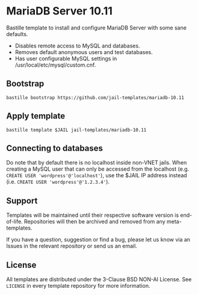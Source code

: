 # MariaDB Server 10.11
Bastille template to install and configure MariaDB Server with some sane defaults.

* Disables remote access to MySQL and databases.
* Removes default anonymous users and test databases.
* Has user configurable MySQL settings in /usr/local/etc/mysql/custom.cnf.

## Bootstrap
```
bastille bootstrap https://github.com/jail-templates/mariadb-10.11
```

## Apply template
```
bastille template $JAIL jail-templates/mariadb-10.11
```

## Connecting to databases
Do note that by default there is no localhost inside non-VNET jails. When creating a MySQL user that can only be accessed from the localhost (e.g. `CREATE USER 'wordpress'@'localhost'`), use the $JAIL IP address instead (i.e. `CREATE USER 'wordpress'@'1.2.3.4'`).

## Support
Templates will be maintained until their respective software version is end-of-life. Repositories will then be archived and removed from any meta-templates.

If you have a question, suggestion or find a bug, please let us know via an Issues in the relevant repository or send us an email.

## License
All templates are distributed under the 3-Clause BSD NON-AI License. See `LICENSE` in every template repository for more information.
